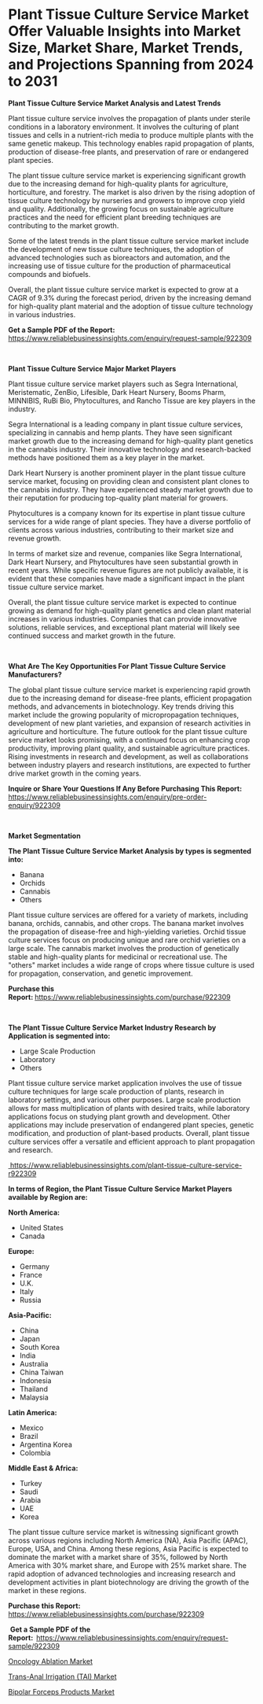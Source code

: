 <p><h1>Plant Tissue Culture Service Market Offer Valuable Insights into Market Size, Market Share, Market Trends, and Projections Spanning from 2024 to 2031</h1></p><p><strong>Plant Tissue Culture Service Market Analysis and Latest Trends</strong></p>
<p><p>Plant tissue culture service involves the propagation of plants under sterile conditions in a laboratory environment. It involves the culturing of plant tissues and cells in a nutrient-rich media to produce multiple plants with the same genetic makeup. This technology enables rapid propagation of plants, production of disease-free plants, and preservation of rare or endangered plant species.</p><p>The plant tissue culture service market is experiencing significant growth due to the increasing demand for high-quality plants for agriculture, horticulture, and forestry. The market is also driven by the rising adoption of tissue culture technology by nurseries and growers to improve crop yield and quality. Additionally, the growing focus on sustainable agriculture practices and the need for efficient plant breeding techniques are contributing to the market growth.</p><p>Some of the latest trends in the plant tissue culture service market include the development of new tissue culture techniques, the adoption of advanced technologies such as bioreactors and automation, and the increasing use of tissue culture for the production of pharmaceutical compounds and biofuels.</p><p>Overall, the plant tissue culture service market is expected to grow at a CAGR of 9.3% during the forecast period, driven by the increasing demand for high-quality plant material and the adoption of tissue culture technology in various industries.</p></p>
<p><strong>Get a Sample PDF of the Report:&nbsp;</strong> <a href="https://www.reliablebusinessinsights.com/enquiry/request-sample/922309">https://www.reliablebusinessinsights.com/enquiry/request-sample/922309</a></p>
<p>&nbsp;</p>
<p><strong>Plant Tissue Culture Service Major Market Players</strong></p>
<p><p>Plant tissue culture service market players such as Segra International, Meristematic, ZenBio, Lifesible, Dark Heart Nursery, Booms Pharm, MINNIBIS, RuBi Bio, Phytocultures, and Rancho Tissue are key players in the industry.</p><p>Segra International is a leading company in plant tissue culture services, specializing in cannabis and hemp plants. They have seen significant market growth due to the increasing demand for high-quality plant genetics in the cannabis industry. Their innovative technology and research-backed methods have positioned them as a key player in the market.</p><p>Dark Heart Nursery is another prominent player in the plant tissue culture service market, focusing on providing clean and consistent plant clones to the cannabis industry. They have experienced steady market growth due to their reputation for producing top-quality plant material for growers.</p><p>Phytocultures is a company known for its expertise in plant tissue culture services for a wide range of plant species. They have a diverse portfolio of clients across various industries, contributing to their market size and revenue growth.</p><p>In terms of market size and revenue, companies like Segra International, Dark Heart Nursery, and Phytocultures have seen substantial growth in recent years. While specific revenue figures are not publicly available, it is evident that these companies have made a significant impact in the plant tissue culture service market.</p><p>Overall, the plant tissue culture service market is expected to continue growing as demand for high-quality plant genetics and clean plant material increases in various industries. Companies that can provide innovative solutions, reliable services, and exceptional plant material will likely see continued success and market growth in the future.</p></p>
<p>&nbsp;</p>
<p><strong>What Are The Key Opportunities For Plant Tissue Culture Service Manufacturers?</strong></p>
<p><p>The global plant tissue culture service market is experiencing rapid growth due to the increasing demand for disease-free plants, efficient propagation methods, and advancements in biotechnology. Key trends driving this market include the growing popularity of micropropagation techniques, development of new plant varieties, and expansion of research activities in agriculture and horticulture. The future outlook for the plant tissue culture service market looks promising, with a continued focus on enhancing crop productivity, improving plant quality, and sustainable agriculture practices. Rising investments in research and development, as well as collaborations between industry players and research institutions, are expected to further drive market growth in the coming years.</p></p>
<p><strong>Inquire or Share Your Questions If Any Before Purchasing This Report:</strong> <a href="https://www.reliablebusinessinsights.com/enquiry/pre-order-enquiry/922309">https://www.reliablebusinessinsights.com/enquiry/pre-order-enquiry/922309</a></p>
<p>&nbsp;</p>
<p><strong>Market Segmentation</strong></p>
<p><strong>The Plant Tissue Culture Service Market Analysis by types is segmented into:</strong></p>
<p><ul><li>Banana</li><li>Orchids</li><li>Cannabis</li><li>Others</li></ul></p>
<p><p>Plant tissue culture services are offered for a variety of markets, including banana, orchids, cannabis, and other crops. The banana market involves the propagation of disease-free and high-yielding varieties. Orchid tissue culture services focus on producing unique and rare orchid varieties on a large scale. The cannabis market involves the production of genetically stable and high-quality plants for medicinal or recreational use. The "others" market includes a wide range of crops where tissue culture is used for propagation, conservation, and genetic improvement.</p></p>
<p><strong>Purchase this Report:&nbsp;</strong><a href="https://www.reliablebusinessinsights.com/purchase/922309">https://www.reliablebusinessinsights.com/purchase/922309</a></p>
<p>&nbsp;</p>
<p><strong>The Plant Tissue Culture Service Market Industry Research by Application is segmented into:</strong></p>
<p><ul><li>Large Scale Production</li><li>Laboratory</li><li>Others</li></ul></p>
<p><p>Plant tissue culture service market application involves the use of tissue culture techniques for large scale production of plants, research in laboratory settings, and various other purposes. Large scale production allows for mass multiplication of plants with desired traits, while laboratory applications focus on studying plant growth and development. Other applications may include preservation of endangered plant species, genetic modification, and production of plant-based products. Overall, plant tissue culture services offer a versatile and efficient approach to plant propagation and research.</p></p>
<p><a href="https://www.reliablebusinessinsights.com/plant-tissue-culture-service-r922309">&nbsp;https://www.reliablebusinessinsights.com/plant-tissue-culture-service-r922309</a></p>
<p><strong>In terms of Region, the Plant Tissue Culture Service Market Players available by Region are:</strong></p>
<p>
    <p> <strong> North America: </strong>
        <ul>
            <li>United States</li>
            <li>Canada</li>
        </ul>
        </p> 
    <p> <strong> Europe: </strong>
        <ul>
            <li>Germany</li>
            <li>France</li>
            <li>U.K.</li>
            <li>Italy</li>
            <li>Russia</li>
        </ul>
        </p> 
    <p> <strong> Asia-Pacific: </strong>
        <ul>
            <li>China</li>
            <li>Japan</li>
            <li>South Korea</li>
            <li>India</li>
            <li>Australia</li>
            <li>China Taiwan</li>
            <li>Indonesia</li>
            <li>Thailand</li>
            <li>Malaysia</li>
        </ul>
        </p> 
    <p> <strong> Latin America: </strong>
        <ul>
            <li>Mexico</li>
            <li>Brazil</li>
            <li>Argentina Korea</li>
            <li>Colombia</li>
        </ul>
        </p> 
    <p> <strong> Middle East & Africa: </strong>
        <ul>
            <li>Turkey</li>
            <li>Saudi</li>
            <li>Arabia</li>
            <li>UAE</li>
            <li>Korea</li>
        </ul>
    </p>
    </p>
<p><p>The plant tissue culture service market is witnessing significant growth across various regions including North America (NA), Asia Pacific (APAC), Europe, USA, and China. Among these regions, Asia Pacific is expected to dominate the market with a market share of 35%, followed by North America with 30% market share, and Europe with 25% market share. The rapid adoption of advanced technologies and increasing research and development activities in plant biotechnology are driving the growth of the market in these regions.</p></p>
<p><strong>Purchase this Report: </strong><a href="https://www.reliablebusinessinsights.com/purchase/922309">https://www.reliablebusinessinsights.com/purchase/922309</a></p>
<p>&nbsp;<strong>Get a Sample PDF of the Report:&nbsp;&nbsp;</strong><a href="https://www.reliablebusinessinsights.com/enquiry/request-sample/922309">https://www.reliablebusinessinsights.com/enquiry/request-sample/922309</a></p>
<p><strong></strong></p>
<p><p><a href="https://github.com/caicuccucga/Market-Research-Report-List-1/blob/main/oncology-ablation-market.md">Oncology Ablation Market</a></p><p><a href="https://github.com/qrkceaah30/Market-Research-Report-List-1/blob/main/trans-anal-irrigation-tai-market.md">Trans-Anal Irrigation (TAI) Market</a></p><p><a href="https://github.com/lsapaaep8/Market-Research-Report-List-1/blob/main/bipolar-forceps-products-market.md">Bipolar Forceps Products Market</a></p></p>